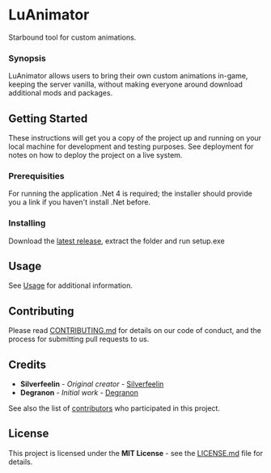 # LuAnimator

Starbound tool for custom animations.

### Synopsis

LuAnimator allows users to bring their own custom animations in-game, keeping the server vanilla, without making everyone around download additional mods and packages.

## Getting Started

These instructions will get you a copy of the project up and running on your local machine for development and testing purposes. See deployment for notes on how to deploy the project on a live system.

### Prerequisities

For running the application .Net 4 is required; the installer should provide you a link if you haven't install .Net before.

### Installing

Download the [latest release](https://github.com/KrashV/LuAnimator/releases/tag/v4.0.0.6), extract the folder and run setup.exe

## Usage

See [Usage]() for additional information.

## Contributing

Please read [CONTRIBUTING.md](CONTRIBUTING.md) for details on our code of conduct, and the process for submitting pull requests to us.


## Credits

* **Silverfeelin** - *Original creator* - [Silverfeelin](https://github.com/Silverfeelin)
* **Degranon** - *Initial work* - [Degranon](https://github.com/JohnDoe)

See also the list of [contributors](https://github.com/your/project/contributors) who participated in this project.

## License

This project is licensed under the **MIT License** - see the [LICENSE.md](LICENSE.md) file for details.
